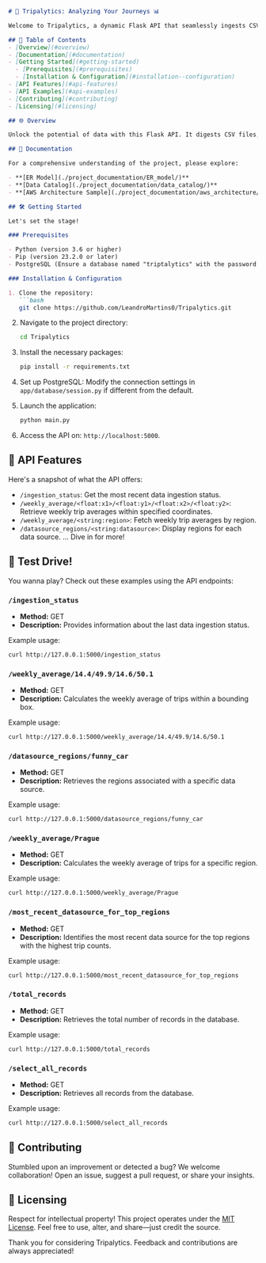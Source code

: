 
```markdown
# 🚗 Tripalytics: Analyzing Your Journeys 📊

Welcome to Tripalytics, a dynamic Flask API that seamlessly ingests CSV data to provide insightful travel analytics.

## 📜 Table of Contents
- [Overview](#overview)
- [Documentation](#documentation)
- [Getting Started](#getting-started)
  - [Prerequisites](#prerequisites)
  - [Installation & Configuration](#installation--configuration)
- [API Features](#api-features)
- [API Examples](#api-examples)
- [Contributing](#contributing)
- [Licensing](#licensing)

## 🌐 Overview

Unlock the potential of data with this Flask API. It digests CSV files, archives data in PostgreSQL, and crafts valuable insights for you.

## 📖 Documentation

For a comprehensive understanding of the project, please explore:

- **[ER Model](./project_documentation/ER_model/)**
- **[Data Catalog](./project_documentation/data_catalog/)**
- **[AWS Architecture Sample](./project_documentation/aws_architecture/)**

## 🛠 Getting Started

Let's set the stage!

### Prerequisites

- Python (version 3.6 or higher)
- Pip (version 23.2.0 or later)
- PostgreSQL (Ensure a database named "triptalytics" with the password "1234" is created)

### Installation & Configuration

1. Clone the repository:
   ```bash
   git clone https://github.com/LeandroMartins0/Tripalytics.git
   ```

2. Navigate to the project directory:
   ```bash
   cd Tripalytics
   ```

3. Install the necessary packages:
   ```bash
   pip install -r requirements.txt
   ```

4. Set up PostgreSQL: Modify the connection settings in `app/database/session.py` if different from the default.

5. Launch the application:
   ```bash
   python main.py
   ```

6. Access the API on: `http://localhost:5000`.

## 🎯 API Features

Here's a snapshot of what the API offers:
- `/ingestion_status`: Get the most recent data ingestion status.
- `/weekly_average/<float:x1>/<float:y1>/<float:x2>/<float:y2>`: Retrieve weekly trip averages within specified coordinates.
- `/weekly_average/<string:region>`: Fetch weekly trip averages by region.
- `/datasource_regions/<string:datasource>`: Display regions for each data source.
... Dive in for more!

## 🚀 Test Drive!

You wanna play? Check out these examples using the API endpoints:

### `/ingestion_status`

- **Method:** GET
- **Description:** Provides information about the last data ingestion status.

Example usage:
```bash
curl http://127.0.0.1:5000/ingestion_status
```

### `/weekly_average/14.4/49.9/14.6/50.1`

- **Method:** GET
- **Description:** Calculates the weekly average of trips within a bounding box.

Example usage:
```bash
curl http://127.0.0.1:5000/weekly_average/14.4/49.9/14.6/50.1
```

### `/datasource_regions/funny_car`

- **Method:** GET
- **Description:** Retrieves the regions associated with a specific data source.

Example usage:
```bash
curl http://127.0.0.1:5000/datasource_regions/funny_car
```

### `/weekly_average/Prague`

- **Method:** GET
- **Description:** Calculates the weekly average of trips for a specific region.

Example usage:
```bash
curl http://127.0.0.1:5000/weekly_average/Prague
```

### `/most_recent_datasource_for_top_regions`

- **Method:** GET
- **Description:** Identifies the most recent data source for the top regions with the highest trip counts.

Example usage:
```bash
curl http://127.0.0.1:5000/most_recent_datasource_for_top_regions
```

### `/total_records`

- **Method:** GET
- **Description:** Retrieves the total number of records in the database.

Example usage:
```bash
curl http://127.0.0.1:5000/total_records
```

### `/select_all_records`

- **Method:** GET
- **Description:** Retrieves all records from the database.

Example usage:
```bash
curl http://127.0.0.1:5000/select_all_records
```

## 🤝 Contributing

Stumbled upon an improvement or detected a bug? We welcome collaboration! Open an issue, suggest a pull request, or share your insights.

## 📄 Licensing

Respect for intellectual property! This project operates under the [MIT License](LICENSE). Feel free to use, alter, and share—just credit the source.

Thank you for considering Tripalytics. Feedback and contributions are always appreciated!

```